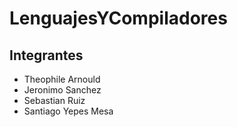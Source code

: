# LenguajesYCompiladores

## Integrantes
* Theophile Arnould
* Jeronimo Sanchez
* Sebastian Ruiz
* Santiago Yepes Mesa
